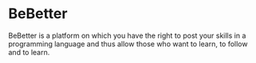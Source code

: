 # BeBetter
BeBetter is a platform on which you have the right to post your skills in a programming language and thus allow those who want to learn, to follow and to learn.
